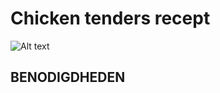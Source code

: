 # Chicken tenders recept

![Alt text](https://marielleindekeuken.nl/wp-content/uploads/2019/09/0FC6103D-8A02-42C0-B0D3-BBD248ADDD50.jpeg)

## BENODIGDHEDEN